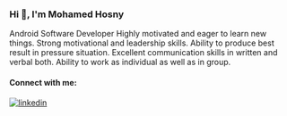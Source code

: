 ### Hi 👋, I'm Mohamed Hosny


Android Software Developer
Highly motivated and eager to learn new things.
Strong motivational and leadership skills.
Ability to produce best result in pressure situation.
Excellent communication skills in written and verbal both.
Ability to work as individual as well as in group. 

#### Connect with me:
 

[![linkedin](https://user-images.githubusercontent.com/29871113/115799002-d31b2600-a3d7-11eb-8df6-ef93fddf1aae.png)](https://www.linkedin.com/in/hosnydev/)

